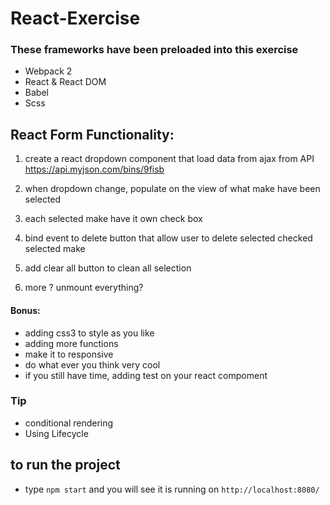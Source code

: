 # React-Exercise

### These frameworks have been preloaded into this exercise
- Webpack 2
- React & React DOM
- Babel
- Scss

## React Form Functionality:

1. create a react dropdown component that load data from ajax from 
API https://api.myjson.com/bins/9fisb

2. when dropdown change, populate on the view of what make have been selected

3. each selected make have it own check box

4. bind event to delete button that allow user to delete selected checked selected make 

5. add clear all button to clean all selection

6. more ? unmount everything?


#### Bonus:
- adding css3 to style as you like
- adding more functions 
- make it to responsive
- do what ever you think very cool
- if you still have time, adding test on your react compoment
### Tip
- conditional rendering
- Using Lifecycle


## to run the project
- type `npm start` and you will see it is running on `http://localhost:8080/`
